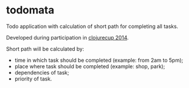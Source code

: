# todomata

Todo application with calculation of short path for completing all tasks.

Developed during participation in [clojurecup 2014](https://clojurecup.com/).

Short path will be calculated by:
* time in which task should be completed (example: from 2am to 5pm);
* place where task should be completed (example: shop, park);
* dependencies of task;
* priority of task.
